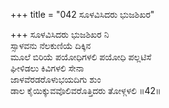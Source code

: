 +++
title = "042 ಸೂಳವಿಸಿದರು ಭುಜಶಿಖರ"

+++
ಸೂಳವಿಸಿದರು ಭುಜಶಿಖರ ನಿ  
ಸ್ಸಾಳವನು ನೆಲಕುಣಿಯೆ ದಿಕ್ಕಿನ  
ಮೂಲೆ ಬಿರಿಯೆ ಪಯೋಧಿಗಳಲಿ ಪಯೋಧಿ ಪಲ್ಲಟಿಸೆ  
ಘೀಳಿಡಲು ಕಿವಿಗಳಲಿ ಸೇನಾ  
ಜಾಳವೆರಡರೊಳುಭಯದಿಗು ಶುಂ  
ಡಾಲ ಕೈಯಿಕ್ಕುವವೊಲಿವರೊತ್ತಿದರು ತೋಳ್ಗಳಲಿ      ॥42॥